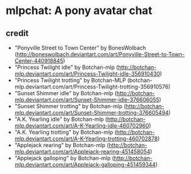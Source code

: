 mlpchat: A pony avatar chat
====

## credit
* "Ponyville Street to Town Center" by BonesWolbach (http://boneswolbach.deviantart.com/art/Ponyville-Street-to-Town-Center-440918845)
* "Princess Twilight idle" by Botchan-mlp (http://botchan-mlp.deviantart.com/art/Princess-Twilight-idle-356910430)
* "Princess Twilight trotting" by Botchan-MLP (botchan-mlp.deviantart.com/art/Princess-Twilight-trotting-356910576)
* "Sunset Shimmer idle" by Botchan-mlp (http://botchan-mlp.deviantart.com/art/Sunset-Shimmer-idle-376606055)
* "Sunset Shimmer trotting" by Botchan-mlp (http://botchan-mlp.deviantart.com/art/Sunset-Shimmer-trotting-376605494)
* "A.K. Yearling idle" by Botchan-mlp (http://botchan-mlp.deviantart.com/art/A-K-Yearling-idle-460702960)
* "A.K. Yearling trotting" by Botchan-mlp (http://botchan-mlp.deviantart.com/art/A-K-Yearling-trotting-460702878)
* "Applejack rearing" by Botchan-mlp (http://botchan-mlp.deviantart.com/art/Applejack-rearing-451458054)
* "Applejack galloping" by Botchan-mlp (http://botchan-mlp.deviantart.com/art/Applejack-galloping-451459344)
